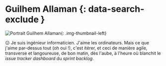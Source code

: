 # Guilhem Allaman {: data-search-exclude }

![Portrait Guilhem Allaman](https://cdn.geotribu.fr/img/internal/contributeurs/gall.jpg "Portrait Guilhem Allaman"){: .img-thumbnail-left}

:confused: Je suis ingénieur informaticien. J'aime les ordinateurs. Mais ce que j'aime par-dessus tout (oh oui !), c'est itérer, et ceci de manière agile, transverse et langoureuse, de bon matin, dès l'aube, à l'heure où blanchit le _issue tracker dashboard_ du _sprint backlog_.
